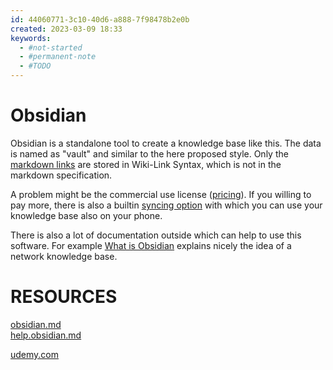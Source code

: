 ```yaml
---
id: 44060771-3c10-40d6-a888-7f98478b2e0b
created: 2023-03-09 18:33
keywords: 
  - #not-started
  - #permanent-note
  - #TODO
---
```



Obsidian
======================================================================

Obsidian is a standalone tool to create a knowledge base like this. 
The data is named as "vault" and similar to the here proposed style. 
Only the [markdown links](/coding/languages/markdown/links.md) are stored in Wiki-Link Syntax, which is not in the markdown specification.  

A problem might be the commercial use license ([pricing](https://obsidian.md/pricing)). 
If you willing to pay more, there is also a builtin [syncing option](https://obsidian.md/sync) with which you can use your knowledge base also on your phone.  


There is also a lot of documentation outside which can help to use this software. 
For example [What is Obsidian](https://help.obsidian.md/Obsidian/Obsidian) explains nicely the idea of a network knowledge base.  



RESOURCES
======================================================================

[obsidian.md](https://obsidian.md/)  
[help.obsidian.md](https://help.obsidian.md/Obsidian/Index)  

[udemy.com](https://www.udemy.com/course/obsidian-md-digitale-notizen-schreiben-via-markdown-app/?fbclid=PAAaaZ95u5LE-iAj4j_jdtUSjzwps8tYI7W_GnjTckJbQUxBYExibdNdNrmWU_aem_th_Af9Oj8eBdvN4K8vAbB12UoEPMbn9zIbE1sdzUtk-PG4YSCF0iTqTcDTn-q6PNoU3_-WEhkN0Au8i1hanpYdzyY9u&utm_campaign=INTL-FB-PROS-DPA-Evergreen-GER-Smartly-DE&utm_content=)  
